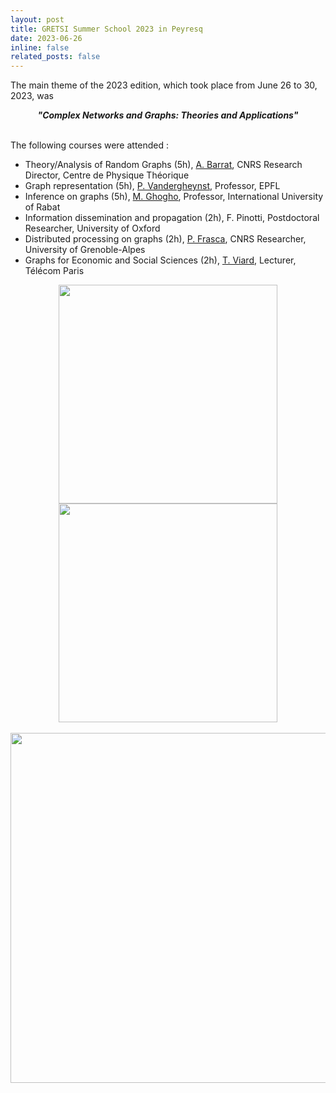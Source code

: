 ```yaml
---
layout: post
title: GRETSI Summer School 2023 in Peyresq
date: 2023-06-26
inline: false
related_posts: false
---
```


The main theme of the 2023 edition, which took place from June 26 to 30, 2023, was

<center><b><i>"Complex Networks and Graphs: Theories and Applications"</i></b></center>

<br>

The following courses were attended :

* Theory/Analysis of Random Graphs (5h), <a href="https://www.cpt.univ-mrs.fr/~barrat/">A. Barrat</a>, CNRS Research Director, Centre de Physique Théorique
* Graph representation (5h), <a href="https://people.epfl.ch/pierre.vandergheynst">P. Vandergheynst</a>, Professor, EPFL
* Inference on graphs (5h), <a href="https://www.uir.ac.ma/fr/pole/tic-lab-technologies-de-linformation-et-de-la-communication/Mounir-GHOGHO">M. Ghogho</a>, Professor, International University of Rabat
* Information dissemination and propagation (2h), F. Pinotti, Postdoctoral Researcher, University of Oxford
* Distributed processing on graphs (2h), <a href="https://www.gipsa-lab.grenoble-inp.fr/~paolo.frasca/">P. Frasca</a>, CNRS Researcher, University of Grenoble-Alpes
* Graphs for Economic and Social Sciences (2h), <a href="https://www.telecom-paris.fr/tiphaine-viard">T. Viard</a>, Lecturer, Télécom Paris

<center><img width="350" src="../../assets/img/peyresq1.JPG"> <img width="350" src="../../assets/img/peyresq2.JPG"></center>

<br>

<center><img width="560" src="../../assets/img/peyresq_affiche.jpg"></center>